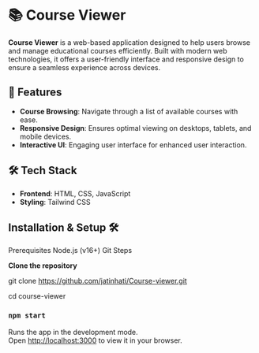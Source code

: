 # 📚 Course Viewer

**Course Viewer** is a web-based application designed to help users browse and manage educational courses efficiently. Built with modern web technologies, it offers a user-friendly interface and responsive design to ensure a seamless experience across devices.

## 🚀 Features

- **Course Browsing**: Navigate through a list of available courses with ease.
- **Responsive Design**: Ensures optimal viewing on desktops, tablets, and mobile devices.
- **Interactive UI**: Engaging user interface for enhanced user interaction.

## 🛠️ Tech Stack

- **Frontend**: HTML, CSS, JavaScript
- **Styling**: Tailwind CSS

## **Installation & Setup 🛠️**


Prerequisites
Node.js (v16+)
Git
Steps

**Clone the repository**

git clone https://github.com/jatinhati/Course-viewer.git

cd course-viewer


### `npm start`

Runs the app in the development mode.\
Open [http://localhost:3000](http://localhost:3000) to view it in your browser.

